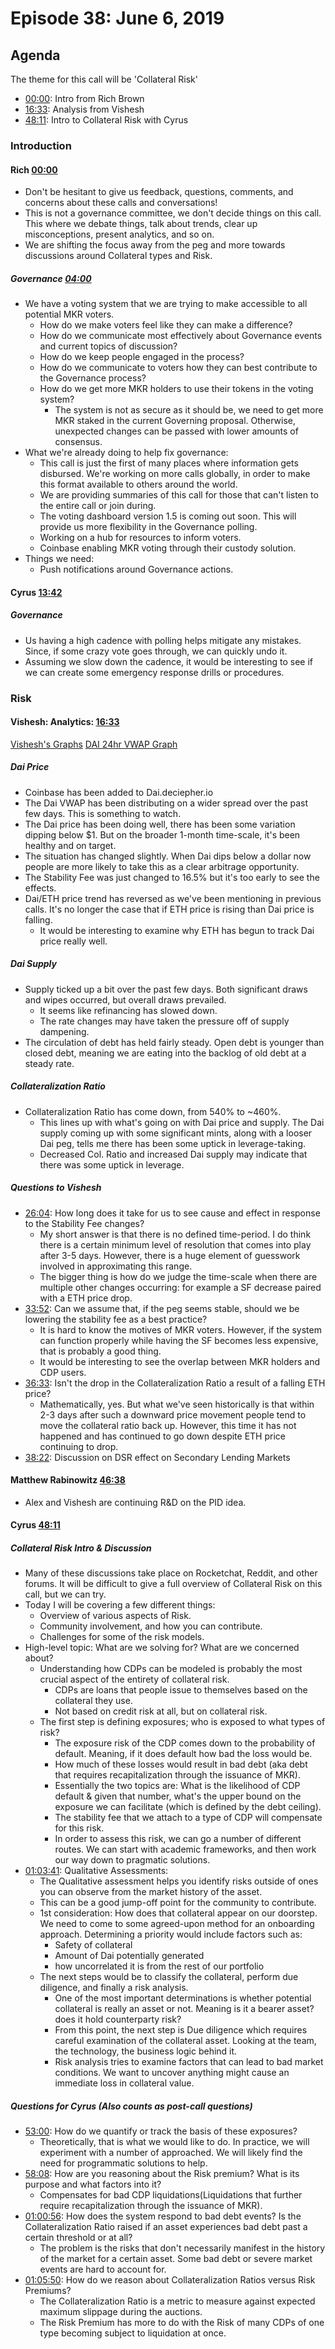 # Episode 38: June 6, 2019

## Agenda

The theme for this call will be 'Collateral Risk'

- [00:00](https://youtu.be/AAYQZStoysQ?list=PLLzkWCj8ywWNq5-90-Id6VPSsrk4OWVan&t=5): Intro from Rich Brown
- [16:33](https://youtu.be/AAYQZStoysQ?list=PLLzkWCj8ywWNq5-90-Id6VPSsrk4OWVan&t=999): Analysis from Vishesh
- [48:11](https://youtu.be/AAYQZStoysQ?list=PLLzkWCj8ywWNq5-90-Id6VPSsrk4OWVan&t=2892): Intro to Collateral Risk with Cyrus

### Introduction

#### Rich [00:00](https://youtu.be/AAYQZStoysQ?list=PLLzkWCj8ywWNq5-90-Id6VPSsrk4OWVan&t=5)

- Don't be hesitant to give us feedback, questions, comments, and concerns about these calls and conversations!
- This is not a governance committee, we don't decide things on this call. This where we debate things, talk about trends, clear up misconceptions, present analytics, and so on.
- We are shifting the focus away from the peg and more towards discussions around Collateral types and Risk.

##### Governance [04:00](https://youtu.be/AAYQZStoysQ?list=PLLzkWCj8ywWNq5-90-Id6VPSsrk4OWVan&t=241)

- We have a voting system that we are trying to make accessible to all potential MKR voters.
  - How do we make voters feel like they can make a difference?
  - How do we communicate most effectively about Governance events and current topics of discussion?
  - How do we keep people engaged in the process?
  - How do we communicate to voters how they can best contribute to the Governance process?
  - How do we get more MKR holders to use their tokens in the voting system?
    - The system is not as secure as it should be, we need to get more MKR staked in the current Governing proposal. Otherwise, unexpected changes can be passed with lower amounts of consensus.
- What we're already doing to help fix governance:
  - This call is just the first of many places where information gets disbursed. We're working on more calls globally, in order to make this format available to others around the world.
  - We are providing summaries of this call for those that can't listen to the entire call or join during.
  - The voting dashboard version 1.5 is coming out soon. This will provide us more flexibility in the Governance polling.
  - Working on a hub for resources to inform voters.
  - Coinbase enabling MKR voting through their custody solution.
- Things we need:
  - Push notifications around Governance actions.

#### Cyrus [13:42](https://youtu.be/AAYQZStoysQ?list=PLLzkWCj8ywWNq5-90-Id6VPSsrk4OWVan&t=826)

##### Governance

- Us having a high cadence with polling helps mitigate any mistakes. Since, if some crazy vote goes through, we can quickly undo it.
- Assuming we slow down the cadence, it would be interesting to see if we can create some emergency response drills or procedures.

### Risk

#### Vishesh: Analytics: [16:33](https://youtu.be/AAYQZStoysQ?list=PLLzkWCj8ywWNq5-90-Id6VPSsrk4OWVan&t=999)

[Vishesh's Graphs](http://makerdao.descipher.io/)
[DAI 24hr VWAP Graph](http://dai.descipher.io/)

##### Dai Price

- Coinbase has been added to Dai.deciepher.io
- The Dai VWAP has been distributing on a wider spread over the past few days. This is something to watch.
- The Dai price has been doing well, there has been some variation dipping below \$1. But on the broader 1-month time-scale, it's been healthy and on target.
- The situation has changed slightly. When Dai dips below a dollar now people are more likely to take this as a clear arbitrage opportunity.
- The Stability Fee was just changed to 16.5% but it's too early to see the effects.
- Dai/ETH price trend has reversed as we've been mentioning in previous calls. It's no longer the case that if ETH price is rising than Dai price is falling.
  - It would be interesting to examine why ETH has begun to track Dai price really well.

##### Dai Supply

- Supply ticked up a bit over the past few days. Both significant draws and wipes occurred, but overall draws prevailed.
  - It seems like refinancing has slowed down.
  - The rate changes may have taken the pressure off of supply dampening.
- The circulation of debt has held fairly steady. Open debt is younger than closed debt, meaning we are eating into the backlog of old debt at a steady rate.

##### Collateralization Ratio

- Collateralization Ratio has come down, from 540% to ~460%.
  - This lines up with what's going on with Dai price and supply. The Dai supply coming up with some significant mints, along with a looser Dai peg, tells me there has been some uptick in leverage-taking.
  - Decreased Col. Ratio and increased Dai supply may indicate that there was some uptick in leverage.

##### Questions to Vishesh

- [26:04](https://youtu.be/AAYQZStoysQ?list=PLLzkWCj8ywWNq5-90-Id6VPSsrk4OWVan&t=1565): How long does it take for us to see cause and effect in response to the Stability Fee changes?
  - My short answer is that there is no defined time-period. I do think there is a certain minimum level of resolution that comes into play after 3-5 days. However, there is a huge element of guesswork involved in approximating this range.
  - The bigger thing is how do we judge the time-scale when there are multiple other changes occurring: for example a SF decrease paired with a ETH price drop.
- [33:52](https://youtu.be/AAYQZStoysQ?list=PLLzkWCj8ywWNq5-90-Id6VPSsrk4OWVan&t=2033): Can we assume that, if the peg seems stable, should we be lowering the stability fee as a best practice?
  - It is hard to know the motives of MKR voters. However, if the system can function properly while having the SF becomes less expensive, that is probably a good thing.
  - It would be interesting to see the overlap between MKR holders and CDP users.
- [36:33](https://youtu.be/AAYQZStoysQ?list=PLLzkWCj8ywWNq5-90-Id6VPSsrk4OWVan&t=2194): Isn't the drop in the Collateralization Ratio a result of a falling ETH price?
  - Mathematically, yes. But what we've seen historically is that within 2-3 days after such a downward price movement people tend to move the collateral ratio back up. However, this time it has not happened and has continued to go down despite ETH price continuing to drop.
- [38:22](https://youtu.be/AAYQZStoysQ?list=PLLzkWCj8ywWNq5-90-Id6VPSsrk4OWVan&t=2303): Discussion on DSR effect on Secondary Lending Markets

#### Matthew Rabinowitz [46:38](https://youtu.be/AAYQZStoysQ?list=PLLzkWCj8ywWNq5-90-Id6VPSsrk4OWVan&t=2799)

- Alex and Vishesh are continuing R&D on the PID idea.

#### Cyrus [48:11](https://youtu.be/AAYQZStoysQ?list=PLLzkWCj8ywWNq5-90-Id6VPSsrk4OWVan&t=2892)

##### Collateral Risk Intro & Discussion

- Many of these discussions take place on Rocketchat, Reddit, and other forums. It will be difficult to give a full overview of Collateral Risk on this call, but we can try.
- Today I will be covering a few different things:
  - Overview of various aspects of Risk.
  - Community involvement, and how you can contribute.
  - Challenges for some of the risk models.
- High-level topic: What are we solving for? What are we concerned about?
  - Understanding how CDPs can be modeled is probably the most crucial aspect of the entirety of collateral risk.
    - CDPs are loans that people issue to themselves based on the collateral they use.
    - Not based on credit risk at all, but on collateral risk.
  - The first step is defining exposures; who is exposed to what types of risk?
    - The exposure risk of the CDP comes down to the probability of default. Meaning, if it does default how bad the loss would be.
    - How much of these losses would result in bad debt (aka debt that requires recapitalization through the issuance of MKR).
    - Essentially the two topics are: What is the likelihood of CDP default & given that number, what's the upper bound on the exposure we can facilitate (which is defined by the debt ceiling).
    - The stability fee that we attach to a type of CDP will compensate for this risk.
    - In order to assess this risk, we can go a number of different routes. We can start with academic frameworks, and then work our way down to pragmatic solutions.
- [01:03:41](https://youtu.be/AAYQZStoysQ?list=PLLzkWCj8ywWNq5-90-Id6VPSsrk4OWVan&t=3817): Qualitative Assessments:
  - The Qualitative assessment helps you identify risks outside of ones you can observe from the market history of the asset.
  - This can be a good jump-off point for the community to contribute.
  - 1st consideration: How does that collateral appear on our doorstep. We need to come to some agreed-upon method for an onboarding approach. Determining a priority would include factors such as:
    - Safety of collateral
    - Amount of Dai potentially generated
    - how uncorrelated it is from the rest of our portfolio
  - The next steps would be to classify the collateral, perform due diligence, and finally a risk analysis.
    - One of the most important determinations is whether potential collateral is really an asset or not. Meaning is it a bearer asset? does it hold counterparty risk?
    - From this point, the next step is Due diligence which requires careful examination of the collateral asset. Looking at the team, the technology, the business logic behind it.
    - Risk analysis tries to examine factors that can lead to bad market conditions. We want to uncover anything might cause an immediate loss in collateral value.

##### Questions for Cyrus (Also counts as post-call questions)

- [53:00](https://youtu.be/AAYQZStoysQ?list=PLLzkWCj8ywWNq5-90-Id6VPSsrk4OWVan&t=3180): How do we quantify or track the basis of these exposures?
  - Theoretically, that is what we would like to do. In practice, we will experiment with a number of approached. We will likely find the need for programmatic solutions to help.
- [58:08](https://youtu.be/AAYQZStoysQ?list=PLLzkWCj8ywWNq5-90-Id6VPSsrk4OWVan&t=3490): How are you reasoning about the Risk premium? What is its purpose and what factors into it?
  - Compensates for bad CDP liquidations(Liquidations that further require recapitalization through the issuance of MKR).
- [01:00:56](https://youtu.be/AAYQZStoysQ?list=PLLzkWCj8ywWNq5-90-Id6VPSsrk4OWVan&t=3654): How does the system respond to bad debt events? Is the Collateralization Ratio raised if an asset experiences bad debt past a certain threshold or at all?
  - The problem is the risks that don't necessarily manifest in the history of the market for a certain asset. Some bad debt or severe market events are hard to account for.
- [01:05:50](https://youtu.be/AAYQZStoysQ?list=PLLzkWCj8ywWNq5-90-Id6VPSsrk4OWVan&t=3953): How do we reason about Collateralization Ratios versus Risk Premiums?
  - The Collateralization Ratio is a metric to measure against expected maximum slippage during the auctions.
  - The Risk Premium has more to do with the Risk of many CDPs of one type becoming subject to liquidation at once.
